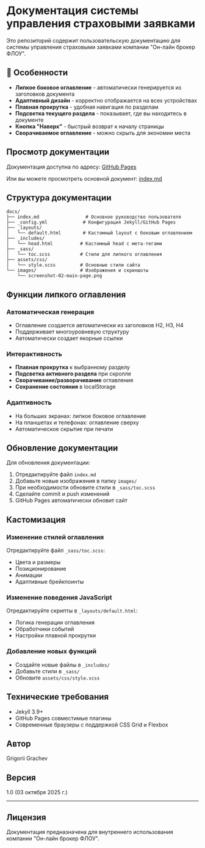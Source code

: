 # Документация системы управления страховыми заявками

Это репозиторий содержит пользовательскую документацию для системы управления страховыми заявками компании "Он-лайн брокер ФЛОУ".

## 🌟 Особенности

- **Липкое боковое оглавление** - автоматически генерируется из заголовков документа
- **Адаптивный дизайн** - корректно отображается на всех устройствах
- **Плавная прокрутка** - удобная навигация по разделам
- **Подсветка текущего раздела** - показывает, где вы находитесь в документе
- **Кнопка "Наверх"** - быстрый возврат к началу страницы
- **Сворачиваемое оглавление** - можно скрыть для экономии места

## Просмотр документации

Документация доступна по адресу: [GitHub Pages](https://your-username.github.io/your-repo-name/)

Или вы можете просмотреть основной документ: [index.md](index.md)

## Структура документации

```
docs/
├── index.md                 # Основное руководство пользователя
├── _config.yml             # Конфигурация Jekyll/GitHub Pages
├── _layouts/
│   └── default.html        # Кастомный layout с боковым оглавлением
├── _includes/
│   └── head.html          # Кастомный head с мета-тегами
├── _sass/
│   └── toc.scss           # Стили для липкого оглавления
├── assets/css/
│   └── style.scss         # Основные стили сайта
└── images/                # Изображения и скриншоты
    └── screenshot-02-main-page.png
```

## Функции липкого оглавления

### Автоматическая генерация
- Оглавление создается автоматически из заголовков H2, H3, H4
- Поддерживает многоуровневую структуру
- Автоматически создает якорные ссылки

### Интерактивность
- **Плавная прокрутка** к выбранному разделу
- **Подсветка активного раздела** при скролле
- **Сворачивание/разворачивание** оглавления
- **Сохранение состояния** в localStorage

### Адаптивность
- На больших экранах: липкое боковое оглавление
- На планшетах и телефонах: оглавление сверху
- Автоматическое скрытие при печати

## Обновление документации

Для обновления документации:

1. Отредактируйте файл `index.md`
2. Добавьте новые изображения в папку `images/`
3. При необходимости обновите стили в `_sass/toc.scss`
4. Сделайте commit и push изменений
5. GitHub Pages автоматически обновит сайт

## Кастомизация

### Изменение стилей оглавления
Отредактируйте файл `_sass/toc.scss`:
- Цвета и размеры
- Позиционирование
- Анимации
- Адаптивные брейкпоинты

### Изменение поведения JavaScript
Отредактируйте скрипты в `_layouts/default.html`:
- Логика генерации оглавления
- Обработчики событий
- Настройки плавной прокрутки

### Добавление новых функций
- Создайте новые файлы в `_includes/`
- Добавьте стили в `_sass/`
- Обновите `assets/css/style.scss`

## Технические требования

- Jekyll 3.9+
- GitHub Pages совместимые плагины
- Современные браузеры с поддержкой CSS Grid и Flexbox

## Автор

Grigorii Grachev

## Версия

1.0 (03 октября 2025 г.)

---

## Лицензия

Документация предназначена для внутреннего использования компании "Он-лайн брокер ФЛОУ".